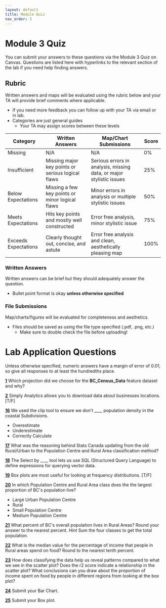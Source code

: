 ```yaml
---
layout: default
title: Module Quiz
nav_order: 3
---
```


# Module 3 Quiz

You can submit your answers to these questions via the Module 3 Quiz on Canvas.  Questions are listed here with hyperlinks to the relevant section of the lab if you need help finding answers.

## Rubric

Written answers and maps will be evaluated using the rubric below and your TA will provide brief comments where applicable.

* If you need more feedback you can follow up with your TA via email or in lab.
* Categories are just general guides
    * Your TA may assign scores between these levels


|      Category      |                   Written Answers                |                 Map/Chart Submissions                             |Score|
|--------------------|--------------------------------------------------|-------------------------------------------------------------------|-----|
|Missing             |N/A                                               |N/A                                                                |0%   |
|Insufficient        |Missing major key points or serious logical flaws |Serious errors in analysis, missing data, or major stylistic issues|25%  |
|Below Expectations  |Missing a few key points or minor logical flaws   |Minor errors in analysis or multiple stylistic issues              |50%  |
|Meets Expectations  |Hits key points and mostly well constructed       |Error free analysis, minor stylistic issue                         |75%  |
|Exceeds Expectations|Clearly thought out, concise, and astute          |Error free analysis and clean, aesthetically pleasing map          |100% |

### Written Answers 

Written answers can be brief but they should adequately answer the question.

* Bullet point format is okay **unless otherwise specified**

### File Submissions

Map/charts/figures will be evaluated for completeness and aesthetics.

* Files should be saved as using the file type specified (.pdf, .png, etc.)
    * Make sure to double check the file before uploading!


# Lab Application Questions 

Unless otherwise specified, numeric answers have a margin of error of 0.01, so give all responses to at least the hundredths place.


[**1**](Application_Part1.md#create-a-new-project)
Which projection did we choose for the **BC_Census_Data** feature dataset and why?

[**2**](Application_Part1.md#download-the-data)
Simply Analytics allows you to download data about businesses locations. [T/F]

[**16**](Application_Part1.md#pre-processing)
We used the clip tool to ensure we don't  ____ population density in the coastal Subdivisions.

* Overestimate
* Underestimate
* Correctly Calculate

[**17**](Application_Part2.md#a-revised-classification)
What was the reasoning behind Stats Canada updating from the old Rural/Urban to the Population Centre and Rural Area classification method?

[**18**](Application_Part2.md#applying-the-classification)
The Select by ____ tool lets us use SQL (Structured Query Language) to define expressions for querying vector data.

[**19**](Application_Part3.md#plotting-relationships)
Box plots are most useful for looking at frequency distributions. [T/F]

[**20**](Application_Part3.md#plotting-relationships)
In which Population Centre and Rural Area class does the the largest proportion of BC's population live?

- Large Urban Population Centre
- Rural
- Small Population Centre
- Medium Population Centre

[**21**](Application_Part3.md#plotting-relationships)
What  percent  of BC's overall population lives in Rural Areas?  Round your answer to the nearest percent.  *Hint* Sum the four classes to get the total population.

[**22**](Application_Part3.md#plotting-relationships)
What is the median value for the percentage of income that people in Rural areas spend on food?  Round to the nearest tenth percent.

[**23**](Application_Part3.md#benefits-of-data-classification)
How does classifying the data help us reveal patterns compared to what we see in the scatter plot?  Does the r2 score indicate a relationship in the scatter plot?  What conclusions can you draw about the proportion of income spent on food by people in different regions from looking at the box plot?

[**24**](Application_Part3.md#stylizing-your-visualizations)
Submit your Bar Chart.

[**25**](Application_Part3.md#stylizing-your-visualizations)
Submit your Box plot.



<!-- # Lecture Content Questions 

[**1**](Content_Part1.md)
Which type of visualization would be *best suited* to look at a frequency distribution?

- Scatter plot
- Pie chart
- Histogram
- Bar chart
- Box plot
- Line plot
- Cartogram

[**2**](Content_Part1.md)
When a histogram shows a long tail with a handful of outliers, we say the distribution is skewed because deviates from the _______ distribution.

[**3**](Content_Part1.md)
Which unsupervised map classification method in ArcGIS Pro will usually provide you with the best results?

- Defined interval
- Equal interval
- Natural breaks
- Manual breaks

[**4**](Content_Part1.md)
Supervised classification methods are always better than unsupervised because humans are smarter than computers. [T/F]


[**5**](Content_Part1.md)
Unsupervised classification methods require no input from the user, the computer does all the work. [T/F]

[**6**](Content_Part2.md)
Briefly, explain the differences between Supervised and Unsupervised classification methods.

[**7**](Content_Part1.md)
Random forests require a user to provide _______ classes.

[**8**](Content_Part2.md)
It is important to avoid using sequential color pallets or graduated symbols for _____ data because they can imply a ranking/direction, even though this type of data has no rank/direction.

[**9**](Content_Part2.md)
Diverging color maps are great for showing deviations from a mean value. [T/F]

[**10**](Content_Part2.md)
Sequential color maps use gradations of different shades (light/dark) of the same color. [T/F]

[**11**](Content_Part2.md)
The best maps pack the most amount of information into the least amount of space. [T/F]

[**12**](Content_Part2.md)
Every map should always have a north arrow. [T/F]

[**13**](Content_Part2.md)
This type of colorblindness impacts ~ 4.5% of the human population.

- Red-Green
- Blue-Green
- Red-Blue
- Full Spectrum
 -->
